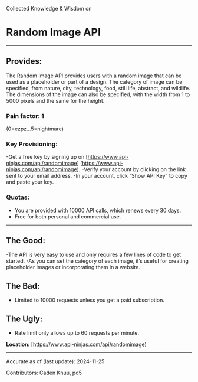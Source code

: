 Collected Knowledge & Wisdom on
# Random Image API
---
## Provides:
The Random Image API provides users with a random image that can be used as a placeholder or part of a design. The category of image can be specified, from nature, city, technology, food, still life, abstract, and wildlife. The dimensions of the image can also be specified, with the width from 1 to 5000 pixels and the same for the height.

### Pain factor: 1
(0=ezpz...5=nightmare)

### Key Provisioning:     

-Get a free key by signing up on [https://www.api-ninjas.com/api/randomimage] (https://www.api-ninjas.com/api/randomimage). 
-Verify your account by clicking on the link sent to your email address.
-In your account, click “Show API Key” to copy and paste your key.

### Quotas:
- You are provided with 10000 API calls, which renews every 30 days.
- Free for both personal and commercial use.
---

## The Good:
-The API is very easy to use and only requires a few lines of code to get started.
-As you can set the category of each image, it’s useful for creating placeholder images or incorporating them in a website.

## The Bad:
- Limited to 10000 requests unless you get a paid subscription.

## The Ugly:
- Rate limit only allows up to 60 requests per minute.


**Location:** [https://www.api-ninjas.com/api/randomimage)

---

Accurate as of (last update):    2024-11-25

Contributors:
Caden Khuu, pd5  


